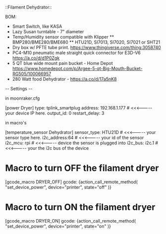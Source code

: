 
::Filament Dehydrator::

BOM:
* Smart Switch, like KASA
* Lazy Susan turntable - 7" diameter 
* Temp/Humidity sensor compatible with Klipper
** BMP280/BME280/BME680
** HTU21D, SI7013, SI7020, SI7021 or SHT21
* Dry box w/ PFTE tube print.  https://www.thingiverse.com/thing:3058740
* PC4-M10 pneumatic male straight quick connector for E3D-V6  https://a.co/d/d1P0Zgk
* 5 QT blue wide mount pain bucket - Home Depot https://www.homedepot.com/p/Argee-5-qt-Big-Mouth-Bucket-RG505/100066957
* 280 Watt food Dehydrator - https://a.co/d/17a5nK8


-- Settings --

in moonraker.cfg

[power Dryer]
type: tplink_smartplug
address: 192.168.1.177      # <<<----- your device IP here.
output_id: 0
restart_delay: 3



in macro's

[temperature_sensor Dehydrator]
  sensor_type: HTU21D       # <<<----- your sensor type here.
  i2c_address:64            # <<<----- your id of the sensor
  i2c_mcu: rpi              #  <<<----- device the sensor is plugged into
  i2c_bus: i2c.1            # <<<----- your the i2c bus of the device

# Macro to turn OFF the filament dryer
[gcode_macro DRYER_OFF]
gcode:
  {action_call_remote_method(
    "set_device_power", device="printer", state="off"
  )}


# Macro to turn ON the filament dryer
[gcode_macro DRYER_ON]
gcode:
  {action_call_remote_method(
    "set_device_power", device="printer", state="on"
  )}
